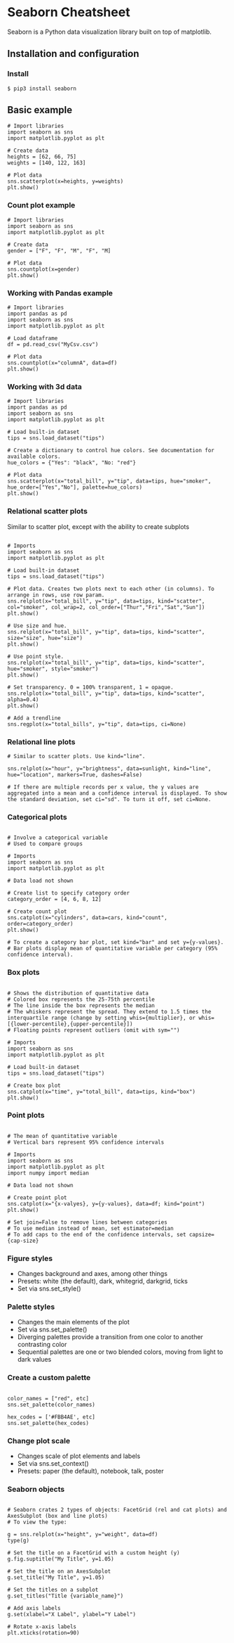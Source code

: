 
# Seaborn Cheatsheet

Seaborn is a Python data visualization library built on top of matplotlib.

## Installation and configuration

### Install

`$ pip3 install seaborn`

## Basic example

~~~
# Import libraries
import seaborn as sns
import matplotlib.pyplot as plt

# Create data
heights = [62, 66, 75]
weights = [140, 122, 163]

# Plot data
sns.scatterplot(x=heights, y=weights)
plt.show()
~~~

### Count plot example

~~~
# Import libraries
import seaborn as sns
import matplotlib.pyplot as plt

# Create data
gender = ["F", "F", "M", "F", "M]

# Plot data
sns.countplot(x=gender)
plt.show()
~~~

### Working with Pandas example

~~~
# Import libraries
import pandas as pd
import seaborn as sns
import matplotlib.pyplot as plt

# Load dataframe
df = pd.read_csv("MyCsv.csv")

# Plot data
sns.countplot(x="columnA", data=df)
plt.show()
~~~

### Working with 3d data

~~~
# Import libraries
import pandas as pd
import seaborn as sns
import matplotlib.pyplot as plt

# Load built-in dataset
tips = sns.load_dataset("tips")

# Create a dictionary to control hue colors. See documentation for available colors.
hue_colors = {"Yes": "black", "No: "red"}

# Plot data
sns.scatterplot(x="total_bill", y="tip", data=tips, hue="smoker", hue_order=["Yes","No"], palette=hue_colors)
plt.show()
~~~

### Relational scatter plots

Similar to scatter plot, except with the ability to create subplots

~~~

# Imports
import seaborn as sns
import matplotlib.pyplot as plt

# Load built-in dataset
tips = sns.load_dataset("tips")

# Plot data. Creates two plots next to each other (in columns). To arrange in rows, use row param.
sns.relplot(x="total_bill", y="tip", data=tips, kind="scatter", col="smoker", col_wrap=2, col_order=["Thur","Fri","Sat","Sun"])
plt.show()

# Use size and hue.
sns.relplot(x="total_bill", y="tip", data=tips, kind="scatter", size="size", hue="size")
plt.show()

# Use point style.
sns.relplot(x="total_bill", y="tip", data=tips, kind="scatter", hue="smoker", style="smoker")
plt.show()

# Set transparency. 0 = 100% transparent, 1 = opaque.
sns.relplot(x="total_bill", y="tip", data=tips, kind="scatter", alpha=0.4)
plt.show()

# Add a trendline
sns.regplot(x="total_bills", y="tip", data=tips, ci=None)

~~~

### Relational line plots

~~~
# Similar to scatter plots. Use kind="line".

sns.relplot(x="hour", y="brightness", data=sunlight, kind="line", hue="location", markers=True, dashes=False)

# If there are multiple records per x value, the y values are aggregated into a mean and a confidence interval is displayed. To show the standard deviation, set ci="sd". To turn it off, set ci=None.
~~~

### Categorical plots 

~~~

# Involve a categorical variable
# Used to compare groups

# Imports
import seaborn as sns
import matplotlib.pyplot as plt

# Data load not shown

# Create list to specify category order
category_order = [4, 6, 8, 12]

# Create count plot
sns.catplot(x="cylinders", data=cars, kind="count", order=category_order)
plt.show()

# To create a category bar plot, set kind="bar" and set y={y-values}.
# Bar plots display mean of quantitative variable per category (95% confidence interval).

~~~

### Box plots

~~~

# Shows the distribution of quantitative data
# Colored box represents the 25-75th percentile
# The line inside the box represents the median
# The whiskers represent the spread. They extend to 1.5 times the interquartile range (change by setting whis={multiplier}, or whis=[{lower-percentile},{upper-percentile}])
# Floating points represent outliers (omit with sym="")

# Imports
import seaborn as sns
import matplotlib.pyplot as plt

# Load built-in dataset
tips = sns.load_dataset("tips")

# Create box plot
sns.catplot(x="time", y="total_bill", data=tips, kind="box")
plt.show()

~~~

### Point plots

~~~

# The mean of quantitative variable
# Vertical bars represent 95% confidence intervals

# Imports
import seaborn as sns
import matplotlib.pyplot as plt
import numpy import median

# Data load not shown

# Create point plot
sns.catplot(x="{x-valyes}, y={y-values}, data=df; kind="point")
plt.show()

# Set join=False to remove lines between categories
# To use median instead of mean, set estimator=median
# To add caps to the end of the confidence intervals, set capsize={cap-size}

~~~

### Figure styles

- Changes background and axes, among other things
- Presets: white (the default), dark, whitegrid, darkgrid, ticks
- Set via sns.set_style()

### Palette styles

- Changes the main elements of the plot
- Set via sns.set_palette()
- Diverging palettes provide a transition from one color to another contrasting color
- Sequential palettes are one or two blended colors, moving from light to dark values

### Create a custom palette

~~~

color_names = ["red", etc]
sns.set_palette(color_names)

hex_codes = ['#FBB4AE', etc]
sns.set_palette(hex_codes)

~~~

### Change plot scale

- Changes scale of plot elements and labels
- Set via sns.set_context()
- Presets: paper (the default), notebook, talk, poster

### Seaborn objects

~~~

# Seaborn crates 2 types of objects: FacetGrid (rel and cat plots) and AxesSubplot (box and line plots)
# To view the type:

g = sns.relplot(x="height", y="weight", data=df)
type(g)

# Set the title on a FacetGrid with a custom height (y)
g.fig.suptitle("My Title", y=1.05)

# Set the title on an AxesSubplot
g.set_title("My Title", y=1.05)

# Set the titles on a subplot
g.set_titles("Title {variable_name}")

# Add axis labels
g.set(xlabel="X Label", ylabel="Y Label")

# Rotate x-axis labels
plt.xticks(rotation=90)

~~~
